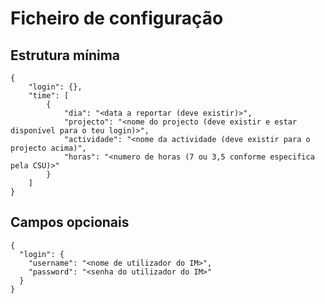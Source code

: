 # Ficheiro de configuração

## Estrutura mínima

    {
    	"login": {},
    	"time": [
    		{
    			"dia": "<data a reportar (deve existir)>",
    			"projecto": "<nome do projecto (deve existir e estar disponível para o teu login)>",
    			"actividade": "<nome da actividade (deve existir para o projecto acima)", 
    			"horas": "<numero de horas (7 ou 3,5 conforme especifica pela CSU)>"
    		}
    	]
    }
    
## Campos opcionais

    {
      "login": {
        "username": "<nome de utilizador do IM>",
        "password": "<senha do utilizador do IM>"
      }
    }
